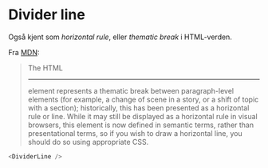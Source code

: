 # Divider line

Også kjent som _horizontal rule_, eller _thematic break_ i HTML-verden.

Fra [MDN](https://developer.mozilla.org/en-US/docs/Web/HTML/Element/hr):

> The HTML <hr> element represents a thematic break between paragraph-level elements
> (for example, a change of scene in a story, or a shift of topic with a section);
> historically, this has been presented as a horizontal rule or line. While it may
> still be displayed as a horizontal rule in visual browsers, this element is now
> defined in semantic terms, rather than presentational terms, so if you wish to
> draw a horizontal line, you should do so using appropriate CSS.

```js
<DividerLine />
```
